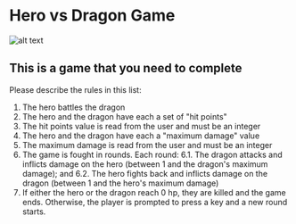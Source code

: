 # Hero vs Dragon Game

![alt text](https://cinemasiren.com/wp-content/uploads/2014/06/Viking-vs-Dragon.jpg "Mighty Hero vs Evil Dragon")

## This is a game that you need to complete

Please describe the rules in this list:
1. The hero battles the dragon
2. The hero and the dragon have each a set of "hit points"
3. The hit points value is read from the user and must be an integer
4. The hero and the dragon have each a "maximum damage" value
5. The maximum damage is read from the user and must be an integer
6. The game is fought in rounds. Each round: 6.1. The dragon attacks and inflicts damage on the hero (between 1 and the dragon's maximum damage); and 6.2. The hero fights back and inflicts damage on the dragon (between 1 and the hero's maximum damage)
7. If either the hero or the dragon reach 0 hp, they are killed and the game ends. Otherwise, the player is prompted to press a key and a new round starts.
